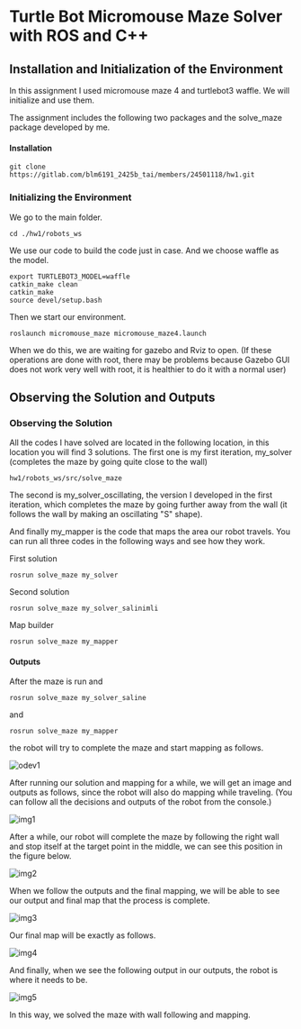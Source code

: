 # Turtle Bot Micromouse Maze Solver with ROS and C++

## Installation and Initialization of the Environment
In this assignment I used micromouse maze 4 and turtlebot3 waffle. We will initialize and use them.

The assignment includes the following two packages and the solve_maze package developed by me.

#### Installation

```
git clone https://gitlab.com/blm6191_2425b_tai/members/24501118/hw1.git
```

### Initializing the Environment
We go to the main folder.

```
cd ./hw1/robots_ws
```

We use our code to build the code just in case. And we choose waffle as the model.

```
export TURTLEBOT3_MODEL=waffle
catkin_make clean
catkin_make
source devel/setup.bash
```

Then we start our environment.

```
roslaunch micromouse_maze micromouse_maze4.launch
```

When we do this, we are waiting for gazebo and Rviz to open. (If these operations are done with root, there may be problems because Gazebo GUI does not work very well with root, it is healthier to do it with a normal user)

## Observing the Solution and Outputs

### Observing the Solution

All the codes I have solved are located in the following location, in this location you will find 3 solutions. The first one is my first iteration, my_solver (completes the maze by going quite close to the wall)

```
hw1/robots_ws/src/solve_maze
```

The second is my_solver_oscillating, the version I developed in the first iteration, which completes the maze by going further away from the wall (it follows the wall by making an oscillating "S" shape).

And finally my_mapper is the code that maps the area our robot travels. You can run all three codes in the following ways and see how they work.

First solution
```
rosrun solve_maze my_solver
```

Second solution
```
rosrun solve_maze my_solver_salinimli
```

Map builder
```
rosrun solve_maze my_mapper
```

#### Outputs
After the maze is run and
```
rosrun solve_maze my_solver_saline
```
and
```
rosrun solve_maze my_mapper
```
the robot will try to complete the maze and start mapping as follows.

![odev1](./ciktilar/odev_1.png)

After running our solution and mapping for a while, we will get an image and outputs as follows, since the robot will also do mapping while traveling. (You can follow all the decisions and outputs of the robot from the console.)

![img1](./ciktilar/odev1_cozum.png)

After a while, our robot will complete the maze by following the right wall and stop itself at the target point in the middle, we can see this position in the figure below.

![img2](./ciktilar/odev1_final2.png)

When we follow the outputs and the final mapping, we will be able to see our output and final map that the process is complete.

![img3](./ciktilar/odev1_final.png)

Our final map will be exactly as follows.

![img4](./ciktilar/odev1_final_harita.png)

And finally, when we see the following output in our outputs, the robot is where it needs to be.

![img5](./ciktilar/odev1_final_cmd.png)

In this way, we solved the maze with wall following and mapping.
